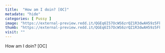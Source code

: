 ```yaml
---
title:  "How am I doin? [OC]"
metadate: "hide"
categories: [ Pussy ]
image: "https://external-preview.redd.it/QGEq6I57OcWS6zrQZ1R3dwAH59z5Fk7J0cgTmA9cbLI.jpg?auto=webp&s=3b8fc15fbbd2e3fe452a2537ae5d7b1150f52862"
thumb: "https://external-preview.redd.it/QGEq6I57OcWS6zrQZ1R3dwAH59z5Fk7J0cgTmA9cbLI.jpg?width=640&crop=smart&auto=webp&s=7f0968f7f934bb823536989fd71934715d92d3c6"
visit: ""
---
```

How am I doin? [OC]
